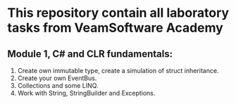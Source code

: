 ﻿# This repository contain all laboratory tasks from VeamSoftware Academy

## Module 1, C# and CLR fundamentals:
1. Create own immutable type, create a simulation of struct inheritance.
2. Create your own EventBus.
3. Collections and some LINQ.
4. Work with String, StringBuilder and Exceptions.
